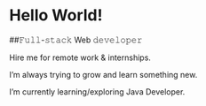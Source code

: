 # Hello World! 

##𝙵𝚞𝚕𝚕-𝚜𝚝𝚊𝚌𝚔 Web 𝚍𝚎𝚟𝚎𝚕𝚘𝚙𝚎𝚛

Hire me for remote work & internships.

I’m always trying to grow and learn something new.

I’m currently learning/exploring Java Developer.

